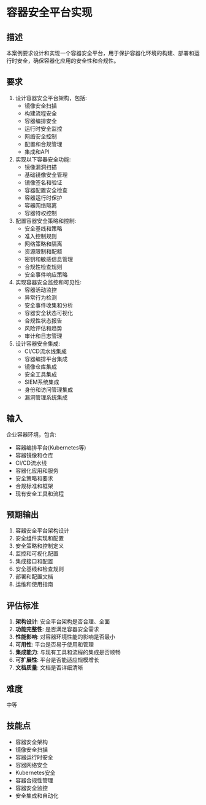 # 容器安全平台实现

## 描述

本案例要求设计和实现一个容器安全平台，用于保护容器化环境的构建、部署和运行时安全，确保容器化应用的安全性和合规性。

## 要求

1. 设计容器安全平台架构，包括:
   - 镜像安全扫描
   - 构建流程安全
   - 容器编排安全
   - 运行时安全监控
   - 网络安全控制
   - 配置和合规管理
   - 集成和API
2. 实现以下容器安全功能:
   - 镜像漏洞扫描
   - 基础镜像安全管理
   - 镜像签名和验证
   - 容器配置安全检查
   - 容器运行时保护
   - 容器网络隔离
   - 容器特权控制
3. 配置容器安全策略和控制:
   - 安全基线和策略
   - 准入控制规则
   - 网络策略和隔离
   - 资源限制和配额
   - 密钥和敏感信息管理
   - 合规性检查规则
   - 安全事件响应策略
4. 实现容器安全监控和可见性:
   - 容器活动监控
   - 异常行为检测
   - 安全事件收集和分析
   - 容器安全状态可视化
   - 合规性状态报告
   - 风险评估和趋势
   - 审计和日志管理
5. 设计容器安全集成:
   - CI/CD流水线集成
   - 容器编排平台集成
   - 镜像仓库集成
   - 安全工具集成
   - SIEM系统集成
   - 身份和访问管理集成
   - 漏洞管理系统集成

## 输入

企业容器环境，包含:
- 容器编排平台(Kubernetes等)
- 容器镜像和仓库
- CI/CD流水线
- 容器化应用和服务
- 安全策略和要求
- 合规标准和框架
- 现有安全工具和流程

## 预期输出

1. 容器安全平台架构设计
2. 安全组件实现和配置
3. 安全策略和控制定义
4. 监控和可视化配置
5. 集成接口和配置
6. 安全基线和检查规则
7. 部署和配置文档
8. 运维和使用指南

## 评估标准

1. **架构设计**: 安全平台架构是否合理、全面
2. **功能完整性**: 是否满足容器安全需求
3. **性能影响**: 对容器环境性能的影响是否最小
4. **可用性**: 平台是否易于使用和管理
5. **集成能力**: 与现有工具和流程的集成是否顺畅
6. **可扩展性**: 平台是否能适应规模增长
7. **文档质量**: 文档是否详细清晰

## 难度

中等

## 技能点

- 容器安全架构
- 镜像安全扫描
- 容器运行时安全
- 容器网络安全
- Kubernetes安全
- 容器合规性管理
- 容器安全监控
- 安全集成和自动化